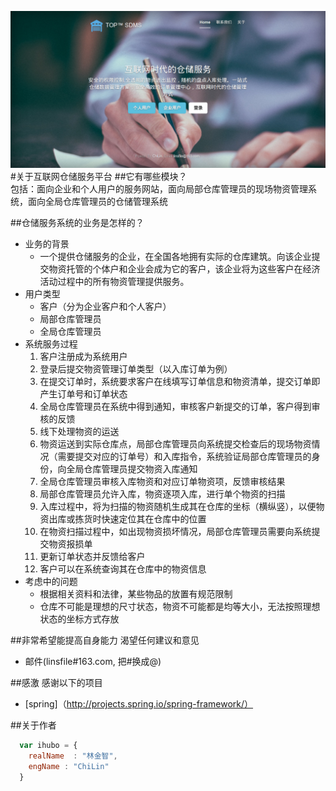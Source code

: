 
![DDD](market.png)
#关于互联网仓储服务平台
##它有哪些模块？  
包括：面向企业和个人用户的服务网站，面向局部仓库管理员的现场物资管理系统，面向全局仓库管理员的仓储管理系统

##仓储服务系统的业务是怎样的？
* 业务的背景
    *  一个提供仓储服务的企业，在全国各地拥有实际的仓库建筑。向该企业提交物资托管的个体户和企业会成为它的客户，该企业将为这些客户在经济活动过程中的所有物资管理提供服务。
* 用户类型
    *  客户（分为企业客户和个人客户）
    *  局部仓库管理员
    *  全局仓库管理员
* 系统服务过程
    1.  客户注册成为系统用户
    2.  登录后提交物资管理订单类型（以入库订单为例）
    3.  在提交订单时，系统要求客户在线填写订单信息和物资清单，提交订单即产生订单号和订单状态
    4.  全局仓库管理员在系统中得到通知，审核客户新提交的订单，客户得到审核的反馈
    5.  线下处理物资的运送
    6.  物资运送到实际仓库点，局部仓库管理员向系统提交检查后的现场物资情况（需要提交对应的订单号）和入库指令，系统验证局部仓库管理员的身份，向全局仓库管理员提交物资入库通知
    7.  全局仓库管理员审核入库物资和对应订单物资项，反馈审核结果
    8.  局部仓库管理员允许入库，物资逐项入库，进行单个物资的扫描
    9.  入库过程中，将为扫描的物资随机生成其在仓库的坐标（横纵竖），以便物资出库或拣货时快速定位其在仓库中的位置
    10. 在物资扫描过程中，如出现物资损坏情况，局部仓库管理员需要向系统提交物资报损单
    11. 更新订单状态并反馈给客户
    12. 客户可以在系统查询其在仓库中的物资信息
* 考虑中的问题
    *  根据相关资料和法律，某些物品的放置有规范限制
    *  仓库不可能是理想的尺寸状态，物资不可能都是均等大小，无法按照理想状态的坐标方式存放

##非常希望能提高自身能力
渴望任何建议和意见

* 邮件(linsfile#163.com, 把#换成@)

##感激
感谢以下的项目

* [spring]（http://projects.spring.io/spring-framework/）

##关于作者

```javascript
  var ihubo = {
    realName  : "林金智",
    engName : "ChiLin"
  }
```
